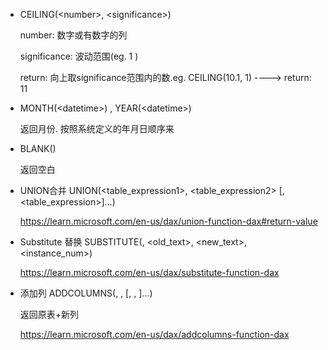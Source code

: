 - CEILING(\<number\>, \<significance\>)  

  number: 数字或有数字的列
  
  significance: 波动范围(eg. 1 )

  return: 向上取significance范围内的数.eg. CEILING(10.1, 1) ----> return: 11
  
- MONTH(\<datetime\>) , YEAR(\<datetime\>)

  返回月份. 按照系统定义的年月日顺序来

- BLANK()

  返回空白

- UNION合并 UNION(<table_expression1>, <table_expression2> [,<table_expression>]…)  

  https://learn.microsoft.com/en-us/dax/union-function-dax#return-value

- Substitute 替换 SUBSTITUTE(<text>, <old_text>, <new_text>, <instance_num>)  
  
  https://learn.microsoft.com/en-us/dax/substitute-function-dax
  
- 添加列 ADDCOLUMNS(<table>, <name>, <expression>[, <name>, <expression>]…)  
    
  返回原表+新列
  
  https://learn.microsoft.com/en-us/dax/addcolumns-function-dax
